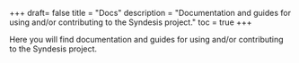+++
draft= false
title = "Docs"
description = "Documentation and guides for using and/or contributing to the Syndesis project."
toc = true
+++

Here you will find documentation and guides for using and/or contributing to the Syndesis project.
